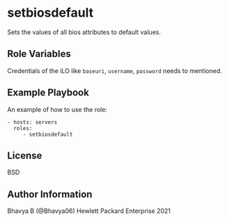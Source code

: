 setbiosdefault
=========

Sets the values of all bios attributes to default values.

Role Variables
--------------

Credentials of the iLO like `baseuri`, `username`, `password` needs to mentioned.

Example Playbook
----------------

An example of how to use the role: 

    - hosts: servers
      roles:
         - setbiosdefault

License
-------

BSD

Author Information
------------------

Bhavya B (@Bhavya06) Hewlett Packard Enterprise 2021 
